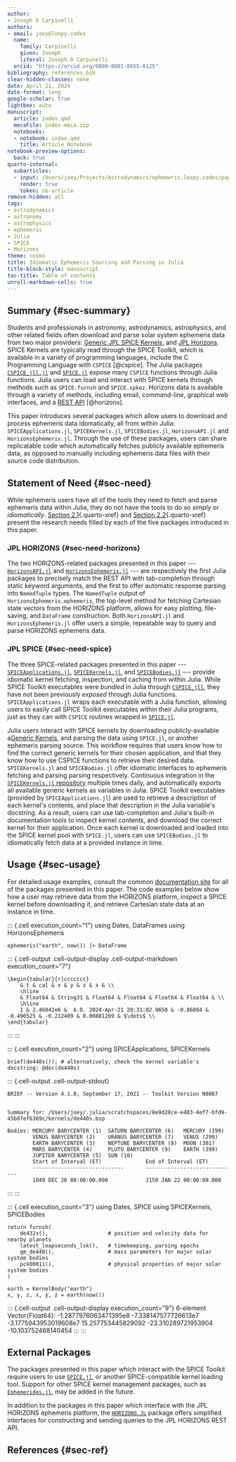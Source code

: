 ```yaml
---
author:
- Joseph D Carpinelli
authors:
- email: joey@loopy.codes
  name:
    family: Carpinelli
    given: Joseph
    literal: Joseph D Carpinelli
  orcid: "https://orcid.org/0000-0001-8655-8125"
bibliography: references.bib
clear-hidden-classes: none
date: April 21, 2024
date-format: long
google-scholar: true
lightbox: auto
manuscript:
  article: index.qmd
  mecaFile: index-meca.zip
  notebooks:
  - notebook: index.qmd
    title: Article Notebook
notebook-preview-options:
  back: true
quarto-internal:
  subarticles:
  - input: /Users/joey/Projects/Astrodynamics/ephemeris.loopy.codes/paper/index.qmd
    render: true
    token: nb-article
remove-hidden: all
tags:
- astrodynamics
- astronomy
- astrophysics
- ephemeris
- Julia
- SPICE
- Horizons
theme: cosmo
title: Idiomatic Ephemeris Sourcing and Parsing in Julia
title-block-style: manuscript
toc-title: Table of contents
unroll-markdown-cells: true
---
```


## Summary {#sec-summary}

Students and professionals in astronomy, astrodynamics, astrophysics,
and other related fields often download and parse solar system ephemeris
data from two major providers: [Generic JPL SPICE
Kernels](https://naif.jpl.nasa.gov/pub/naif/generic_kernels/), and [JPL
Horizons](https://ssd.jpl.nasa.gov/horizons/). SPICE Kernels are
typically read through the SPICE Toolkit, which is available in a
variety of programming languages, include the C Programming Language
with `CSPICE` [@cspice]. The Julia packages
[`CSPICE_jll.jl`](https://github.com/JuliaBinaryWrappers/CSPICE_jll.jl)
and [`SPICE.jl`](https://github.com/JuliaAstro/SPICE.jl) expose many
`CSPICE` functions through Julia functions. Julia users can load and
interact with SPICE kernels through methods such as `SPICE.furnsh` and
`SPICE.spkez`. Horizons data is available through a variety of methods,
including email, command-line, graphical web interfaces, and a [REST
API](https://ssd-api.jpl.nasa.gov/doc/horizons.html) [@horizons].

This paper introduces several packages which allow users to download and
process ephemeris data idomatically, all from within Julia:
`SPICEApplications.jl`, `SPICEKernels.jl`, `SPICEBodies.jl`,
`HorizonsAPI.jl` and `HorizonsEphemeris.jl`. Through the use of these
packages, users can share replicatable code which automatically fetches
publicly available ephemeris data, as opposed to manually including
ephemeris data files with their source code distribution.

## Statement of Need {#sec-need}

While ephemeris users have all of the tools they need to fetch and parse
ephemeris data within Julia, they do not have the tools to do so
*simply* or *idiomatically*.
[Section 2.1](#sec-need-horizons){.quarto-xref} and
[Section 2.2](#sec-need-spice){.quarto-xref} present the research needs
filled by each of the five packages introduced in this paper.

### JPL HORIZONS {#sec-need-horizons}

The two HORIZONS-related packages presented in this paper ---
[`HorizonsAPI.jl`](https://github.com/cadojo/HorizonsAPI.jl) and
[`HorizonsEphemeris.jl`](https://github.com/cadojo/HorizonsEphemeris.jl)
--- are respectively the first Julia packages to precisely match the
REST API with tab-completion through static keyword arguments, and the
first to offer automatic response parsing into `NamedTuple` types. The
`NamedTuple` output of `HorizonsEphemeris.ephemeris`, the top-level
method for fetching Cartesian state vectors from the HORIZONS platform,
allows for easy plotting, file-saving, and `DataFrame` construction.
Both `HorizonsAPI.jl` and `HorizonsEphemeris.jl` offer users a simple,
repeatable way to query and parse HORIZONS ephemeris data.

### JPL SPICE {#sec-need-spice}

The three SPICE-related packages presented in this paper ---
[`SPICEApplications.jl`](https://github.com/cadojo/SPICEApplications.jl),
[`SPICEKernels.jl`](https://github.com/cadojo/SPICEKernels.jl), and
[`SPICEBodies.jl`](https://github.com/cadojo/SPICEBodies.jl) --- provide
idiomatic kernel fetching, inspection, and caching from within Julia.
While SPICE Toolkit executables were *bundled* in Julia through
[`CSPICE_jll`](https://github.com/JuliaBinaryWrappers/CSPICE_jll.jl),
they have not been previously *exposed* through Julia functions.
`SPICEApplications.jl` wraps each executable with a Julia function,
allowing users to easily call SPICE Toolkit executables within their
Julia programs, just as they can with `CSPICE` routines wrapped in
[`SPICE.jl`](https://github.com/JuliaAstro/SPICE.jl).

Julia users interact with SPICE kernels by downloading
publicly-available a[Generic
Kernels](https://naif.jpl.nasa.gov/pub/naif/generic_kernels/), and
parsing the data using `SPICE.jl`, or another ephemeris parsing source.
This workflow requires that users know how to find the correct generic
kernels for their chosen application, and that they know how to use
CSPICE functions to retrieve their desired data. `SPICEKernels.jl` and
`SPICEBodies.jl` offer idiomatic interfaces to ephemeris fetching and
parsing parsing respectively. Continuous integration in the
[`SPICEKernels.jl`
repository](https://github.com/cadojo/SPICEKernels.jl) multiple times
daily, and automatically exports all available generic kernels as
variables in Julia. SPICE Toolkit executables (provided by
`SPICEApplications.jl`) are used to retrieve a description of each
kernel's contents, and place that description in the Julia variable's
docstring. As a result, users can use tab-completion and Julia's
built-in documentation tools to inspect kernel contents, and download
the correct kernel for their application. Once each kernel is downloaded
and loaded into the SPICE kernel pool with `SPICE.jl`, users can use
`SPICEBodies.jl` to idiomatically fetch data at a provided instance in
time.

## Usage {#sec-usage}

For detailed usage examples, consult the common [documentation
site](https://ephemeris.loopy.codes) for all of the packages presented
in this paper. The code examples below show how a user may retrieve data
from the HORIZONS platform, inspect a SPICE kernel before downloading
it, and retrieve Cartesian state data at an instance in time.

::: {.cell execution_count="1"}
    using Dates, DataFrames
    using HorizonsEphemeris

    ephemeris("earth", now()) |> DataFrame

::: {.cell-output .cell-output-display .cell-output-markdown execution_count="7"}
```{=tex}
\begin{tabular}{r|ccccccc}
    & t & cal & x & y & z & ẋ & \\
    \hline
    & Float64 & String31 & Float64 & Float64 & Float64 & Float64 & \\
    \hline
    1 & 2.46042e6 &  A.D. 2024-Apr-21 20:31:02.9650 & -0.86084 & -0.490525 & -0.212409 & 0.00881209 & $\dots$ \\
\end{tabular}
```
:::
:::

::: {.cell execution_count="2"}
    using SPICEApplications, SPICEKernels

    brief(de440s()); # alternatively, check the kernel variable's docstring: @doc(de440s)

::: {.cell-output .cell-output-stdout}
     
    BRIEF -- Version 4.1.0, September 17, 2021 -- Toolkit Version N0067
     
     
    Summary for: /Users/joey/.julia/scratchspaces/8e9d28ce-e483-4ef7-bfd9-45b8fef6369c/kernels/de440s.bsp
     
    Bodies: MERCURY BARYCENTER (1)  SATURN BARYCENTER (6)   MERCURY (199)
            VENUS BARYCENTER (2)    URANUS BARYCENTER (7)   VENUS (299)
            EARTH BARYCENTER (3)    NEPTUNE BARYCENTER (8)  MOON (301)
            MARS BARYCENTER (4)     PLUTO BARYCENTER (9)    EARTH (399)
            JUPITER BARYCENTER (5)  SUN (10)
            Start of Interval (ET)              End of Interval (ET)
            -----------------------------       -----------------------------
            1849 DEC 26 00:00:00.000            2150 JAN 22 00:00:00.000
     
:::
:::

::: {.cell execution_count="3"}
    using Dates, SPICE
    using SPICEKernels, SPICEBodies

    return furnsh(
        de432s(),                   # position and velocity data for nearby planets
        latest_leapseconds_lsk(),   # timekeeping, parsing epochs
        gm_de440(),                 # mass parameters for major solar system bodies
        pck00011(),                 # physical properties of major solar system bodies
    )

    earth = KernelBody("earth")
    x, y, z, ẋ, ẏ, ż = earth(now())

::: {.cell-output .cell-output-display execution_count="9"}
    6-element Vector{Float64}:
      -1.2877976063471395e8
      -7.338147577726613e7
      -3.1775943953019608e7
      15.257753445829092
     -23.310289721953904
     -10.103752468140454
:::
:::

## External Packages

The packages presented in this paper which interact with the SPICE
Toolkit require users to use
[`SPICE.jl`](https://github.com/JuliaAstro/SPICe.jl), or another
SPICE-compatible kernel loading tool. Support for other SPICE kernel
management packages, such as
[`Ephemerides.jl`](https://github.com/JuliaSpaceMissionDesign/Ephemerides.jl),
may be added in the future.

In addition to the packages in this paper which interface with the JPL
HORIZONS ephemeris platform, the
[`HORIZONS.JL`](https://github.com/PerezHz/HORIZONS.jl) package offers
simplified interfaces for constructing and sending queries to the JPL
HORIZONS REST API.

## References {#sec-ref}

